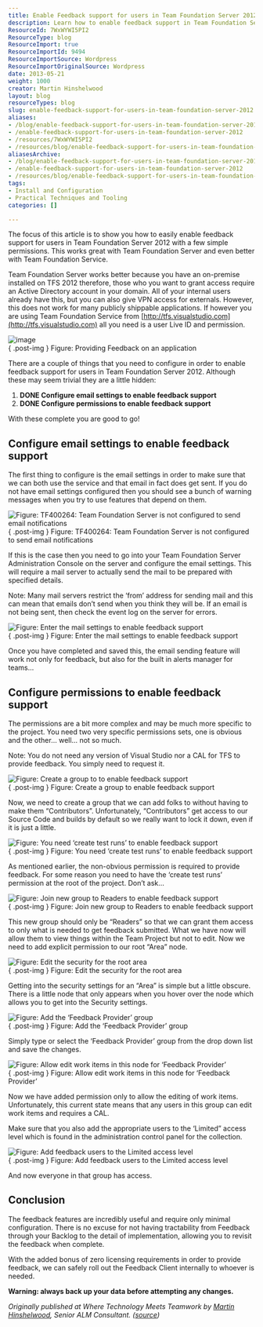 ```yaml
---
title: Enable Feedback support for users in Team Foundation Server 2012
description: Learn how to enable feedback support in Team Foundation Server 2012 with simple configurations and permissions. Enhance user engagement effortlessly!
ResourceId: 7WxWYWI5PI2
ResourceType: blog
ResourceImport: true
ResourceImportId: 9494
ResourceImportSource: Wordpress
ResourceImportOriginalSource: Wordpress
date: 2013-05-21
weight: 1000
creator: Martin Hinshelwood
layout: blog
resourceTypes: blog
slug: enable-feedback-support-for-users-in-team-foundation-server-2012
aliases:
- /blog/enable-feedback-support-for-users-in-team-foundation-server-2012
- /enable-feedback-support-for-users-in-team-foundation-server-2012
- /resources/7WxWYWI5PI2
- /resources/blog/enable-feedback-support-for-users-in-team-foundation-server-2012
aliasesArchive:
- /blog/enable-feedback-support-for-users-in-team-foundation-server-2012
- /enable-feedback-support-for-users-in-team-foundation-server-2012
- /resources/blog/enable-feedback-support-for-users-in-team-foundation-server-2012
tags:
- Install and Configuration
- Practical Techniques and Tooling
categories: []

---
```

The focus of this article is to show you how to easily enable feedback support for users in Team Foundation Server 2012 with a few simple permissions. This works great with Team Foundation Server and even better with Team Foundation Service.

Team Foundation Server works better because you have an on-premise installed on TFS 2012 therefore, those who you want to grant access require an Active Directory account in your domain. All of your internal users already have this, but you can also give VPN access for externals. However, this does not work for many publicly shippable applications. If however you are using Team Foundation Service from [http://tfs.visualstudio.com](http://tfs.visualstudio.com) all you need is a user Live ID and permission.

![image](images/image.png "image")  
{ .post-img }
Figure: Providing Feedback on an application

There are a couple of things that you need to configure in order to enable feedback support for users in Team Foundation Server 2012. Although these may seem trivial they are a little hidden:

1. **DONE Configure email settings to enable feedback support**
2. **DONE Configure permissions to enable feedback support**

With these complete you are good to go!

## Configure email settings to enable feedback support

The first thing to configure is the email settings in order to make sure that we can both use the service and that email in fact does get sent. If you do not have email settings configured then you should see a bunch of warning messages when you try to use features that depend on them.

![Figure: TF400264: Team Foundation Server is not configured to send email notifications ](images/image1.png "Figure: TF400264: Team Foundation Server is not configured to send email notifications ")  
{ .post-img }
Figure: TF400264: Team Foundation Server is not configured to send email notifications

If this is the case then you need to go into your Team Foundation Server Administration Console on the server and configure the email settings. This will require a mail server to actually send the mail to be prepared with specified details.

Note: Many mail servers restrict the ‘from’ address for sending mail and this can mean that emails don’t send when you think they will be. If an email is not being sent, then check the event log on the server for errors.

![Figure: Enter the mail settings to enable feedback support](images/image2.png "Figure: Enter the mail settings to enable feedback support")  
{ .post-img }
Figure: Enter the mail settings to enable feedback support

Once you have completed and saved this, the email sending feature will work not only for feedback, but also for the built in alerts manager for teams…

## Configure permissions to enable feedback support

The permissions are a bit more complex and may be much more specific to the project. You need two very specific permissions sets, one is obvious and the other… well… not so much.

Note: You do not need any version of Visual Studio nor a CAL for TFS to provide feedback. You simply need to request it.

![Figure: Create a group to to enable feedback support](images/image3.png "Figure: Create a group to to enable feedback support")  
{ .post-img }
Figure: Create a group to enable feedback support

Now, we need to create a group that we can add folks to without having to make them “Contributors”. Unfortunately, “Contributors” get access to our Source Code and builds by default so we really want to lock it down, even if it is just a little.

![Figure: You need ‘create test runs’ to enable feedback support](images/image4.png "Figure: You need ‘create test runs’ to enable feedback support")  
{ .post-img }
Figure: You need ‘create test runs’ to enable feedback support

As mentioned earlier, the non-obvious permission is required to provide feedback. For some reason you need to have the ‘create test runs’ permission at the root of the project. Don’t ask…

![Figure: Join new group to Readers to enable feedback support](images/image5.png "Figure: Join new group to Readers to enable feedback support")  
{ .post-img }
Figure: Join new group to Readers to enable feedback support

This new group should only be “Readers” so that we can grant them access to only what is needed to get feedback submitted. What we have now will allow them to view things within the Team Project but not to edit. Now we need to add explicit permission to our root “Area” node.

![Figure: Edit the security for the root area](images/image6.png "Figure: Edit the security for the root area")  
{ .post-img }
Figure: Edit the security for the root area

Getting into the security settings for an “Area” is simple but a little obscure. There is a little node that only appears when you hover over the node which allows you to get into the Security settings.

![Figure: Add the ‘Feedback Provider’ group](images/SNAGHTML1b65f95.png "Figure: Add the ‘Feedback Provider’ group")  
{ .post-img }
Figure: Add the ‘Feedback Provider’ group

Simply type or select the ‘Feedback Provider’ group from the drop down list and save the changes.

![Figure: Allow edit work items in this node for ‘Feedback Provider’](images/image7.png "Figure: Allow edit work items in this node for ‘Feedback Provider’")  
{ .post-img }
Figure: Allow edit work items in this node for ‘Feedback Provider’

Now we have added permission only to allow the editing of work items. Unfortunately, this current state means that any users in this group can edit work items and requires a CAL.

Make sure that you also add the appropriate users to the ‘Limited” access level which is found in the administration control panel for the collection.

![Figure: Add feedback users to the Limited access level](images/image8.png "Figure: Add feedback users to the Limited access level")  
{ .post-img }
Figure: Add feedback users to the Limited access level

And now everyone in that group has access.

## Conclusion

The feedback features are incredibly useful and require only minimal configuration. There is no excuse for not having tractability from Feedback through your Backlog to the detail of implementation, allowing you to revisit the feedback when complete.

With the added bonus of zero licensing requirements in order to provide feedback, we can safely roll out the Feedback Client internally to whoever is needed.

**Warning: always back up your data before attempting any changes.**

_Originally published at Where Technology Meets Teamwork by [Martin Hinshelwood](http://blog.hinshelwood.com/about), Senior ALM Consultant. ([source](http://blog.nwcadence.com/enable-feedback-support-for-users-in-team-foundation-server-2012/))_
